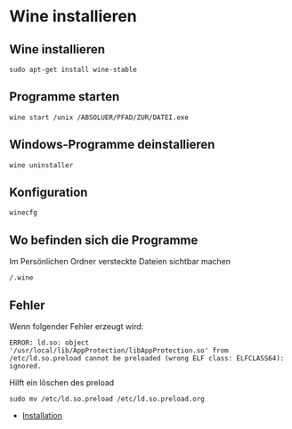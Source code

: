# Wine installieren

## Wine installieren
```
sudo apt-get install wine-stable 
```

## Programme starten
```
wine start /unix /ABSOLUER/PFAD/ZUR/DATEI.exe
```

## Windows-Programme deinstallieren
```
wine uninstaller
```
## Konfiguration
```
winecfg
```

## Wo befinden sich die Programme
Im Persönlichen Ordner versteckte Dateien sichtbar machen
```
/.wine
```

## Fehler

Wenn folgender Fehler erzeugt wird:

```
ERROR: ld.so: object '/usr/local/lib/AppProtection/libAppProtection.so' from /etc/ld.so.preload cannot be preloaded (wrong ELF class: ELFCLASS64): ignored.
```
Hilft ein löschen des preload
```
sudo mv /etc/ld.so.preload /etc/ld.so.preload.org 
```


+ [Installation](https://wine.htmlvalidator.com/install-wine-on-linux-mint-22.html)

